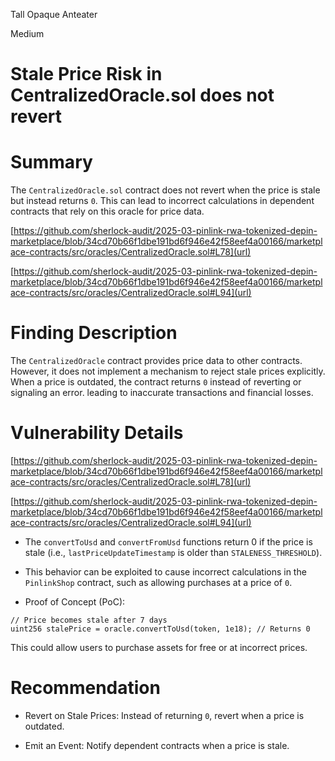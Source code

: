Tall Opaque Anteater

Medium

# Stale Price Risk in CentralizedOracle.sol does not revert

# Summary
The ``CentralizedOracle.sol`` contract does not revert when the price is stale but instead returns ``0``. This can lead to incorrect calculations in dependent contracts that rely on this oracle for price data.

[https://github.com/sherlock-audit/2025-03-pinlink-rwa-tokenized-depin-marketplace/blob/34cd70b66f1dbe191bd6f946e42f58eef4a00166/marketplace-contracts/src/oracles/CentralizedOracle.sol#L78](url)

[https://github.com/sherlock-audit/2025-03-pinlink-rwa-tokenized-depin-marketplace/blob/34cd70b66f1dbe191bd6f946e42f58eef4a00166/marketplace-contracts/src/oracles/CentralizedOracle.sol#L94](url)

# Finding Description

The ``CentralizedOracle`` contract provides price data to other contracts. However, it does not implement a mechanism to reject stale prices explicitly. When a price is outdated, the contract returns ``0`` instead of reverting or signaling an error.  leading to inaccurate transactions and financial losses.

# Vulnerability Details

[https://github.com/sherlock-audit/2025-03-pinlink-rwa-tokenized-depin-marketplace/blob/34cd70b66f1dbe191bd6f946e42f58eef4a00166/marketplace-contracts/src/oracles/CentralizedOracle.sol#L78](url)

[https://github.com/sherlock-audit/2025-03-pinlink-rwa-tokenized-depin-marketplace/blob/34cd70b66f1dbe191bd6f946e42f58eef4a00166/marketplace-contracts/src/oracles/CentralizedOracle.sol#L94](url)

- The ``convertToUsd`` and ``convertFromUsd`` functions return 0 if the price is stale (i.e., ``lastPriceUpdateTimestamp`` is older than ``STALENESS_THRESHOLD``).
- This behavior can be exploited to cause incorrect calculations in the ``PinlinkShop`` contract, such as allowing purchases at a price of ``0``.

- Proof of Concept (PoC):
```solidity
// Price becomes stale after 7 days
uint256 stalePrice = oracle.convertToUsd(token, 1e18); // Returns 0
```

This could allow users to purchase assets for free or at incorrect prices.

# Recommendation

- Revert on Stale Prices: Instead of returning ``0``, revert when a price is outdated.

- Emit an Event: Notify dependent contracts when a price is stale.
